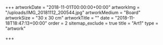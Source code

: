+++
artworkDate = "2018-11-01T00:00:00+00:00"
artworkImg = "/uploads/IMG_20181112_200544.jpg"
artworkMedium = "Board"
artworkSize = "30 x 30 cm"
artworkTitle = ""
date = "2018-11-18T18:47:13+00:00"
order = 2
sitemap_exclude = true
title = "Art1"
type = "artwork"

+++
